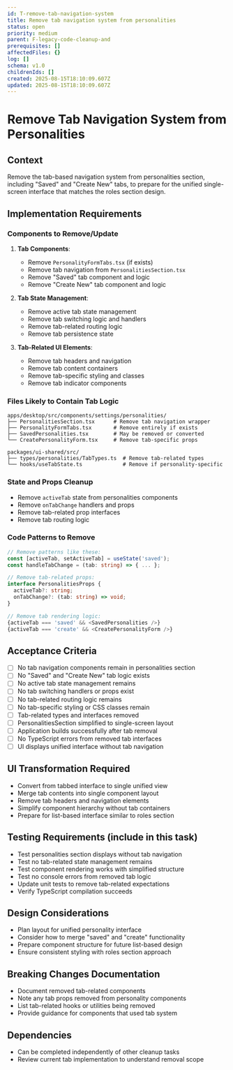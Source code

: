 ```yaml
---
id: T-remove-tab-navigation-system
title: Remove tab navigation system from personalities
status: open
priority: medium
parent: F-legacy-code-cleanup-and
prerequisites: []
affectedFiles: {}
log: []
schema: v1.0
childrenIds: []
created: 2025-08-15T18:10:09.607Z
updated: 2025-08-15T18:10:09.607Z
---
```


# Remove Tab Navigation System from Personalities

## Context

Remove the tab-based navigation system from personalities section, including "Saved" and "Create New" tabs, to prepare for the unified single-screen interface that matches the roles section design.

## Implementation Requirements

### Components to Remove/Update

1. **Tab Components**:
   - Remove `PersonalityFormTabs.tsx` (if exists)
   - Remove tab navigation from `PersonalitiesSection.tsx`
   - Remove "Saved" tab component and logic
   - Remove "Create New" tab component and logic

2. **Tab State Management**:
   - Remove active tab state management
   - Remove tab switching logic and handlers
   - Remove tab-related routing logic
   - Remove tab persistence state

3. **Tab-Related UI Elements**:
   - Remove tab headers and navigation
   - Remove tab content containers
   - Remove tab-specific styling and classes
   - Remove tab indicator components

### Files Likely to Contain Tab Logic

```
apps/desktop/src/components/settings/personalities/
├── PersonalitiesSection.tsx      # Remove tab navigation wrapper
├── PersonalityFormTabs.tsx       # Remove entirely if exists
├── SavedPersonalities.tsx        # May be removed or converted
└── CreatePersonalityForm.tsx     # Remove tab-specific props

packages/ui-shared/src/
├── types/personalities/TabTypes.ts  # Remove tab-related types
└── hooks/useTabState.ts             # Remove if personality-specific
```

### State and Props Cleanup

- Remove `activeTab` state from personalities components
- Remove `onTabChange` handlers and props
- Remove tab-related prop interfaces
- Remove tab routing logic

### Code Patterns to Remove

```typescript
// Remove patterns like these:
const [activeTab, setActiveTab] = useState('saved');
const handleTabChange = (tab: string) => { ... };

// Remove tab-related props:
interface PersonalitiesProps {
  activeTab?: string;
  onTabChange?: (tab: string) => void;
}

// Remove tab rendering logic:
{activeTab === 'saved' && <SavedPersonalities />}
{activeTab === 'create' && <CreatePersonalityForm />}
```

## Acceptance Criteria

- [ ] No tab navigation components remain in personalities section
- [ ] No "Saved" and "Create New" tab logic exists
- [ ] No active tab state management remains
- [ ] No tab switching handlers or props exist
- [ ] No tab-related routing logic remains
- [ ] No tab-specific styling or CSS classes remain
- [ ] Tab-related types and interfaces removed
- [ ] PersonalitiesSection simplified to single-screen layout
- [ ] Application builds successfully after tab removal
- [ ] No TypeScript errors from removed tab interfaces
- [ ] UI displays unified interface without tab navigation

## UI Transformation Required

- Convert from tabbed interface to single unified view
- Merge tab contents into single component layout
- Remove tab headers and navigation elements
- Simplify component hierarchy without tab containers
- Prepare for list-based interface similar to roles section

## Testing Requirements (include in this task)

- Test personalities section displays without tab navigation
- Test no tab-related state management remains
- Test component rendering works with simplified structure
- Test no console errors from removed tab logic
- Update unit tests to remove tab-related expectations
- Verify TypeScript compilation succeeds

## Design Considerations

- Plan layout for unified personality interface
- Consider how to merge "saved" and "create" functionality
- Prepare component structure for future list-based design
- Ensure consistent styling with roles section approach

## Breaking Changes Documentation

- Document removed tab-related components
- Note any tab props removed from personality components
- List tab-related hooks or utilities being removed
- Provide guidance for components that used tab system

## Dependencies

- Can be completed independently of other cleanup tasks
- Review current tab implementation to understand removal scope
